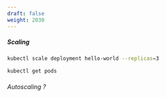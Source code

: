 ```yaml
---
draft: false
weight: 2030
---
```

##### Scaling
```bash
kubectl scale deployment hello-world --replicas=3
```
```bash
kubectl get pods
```

###### Autoscaling ?
